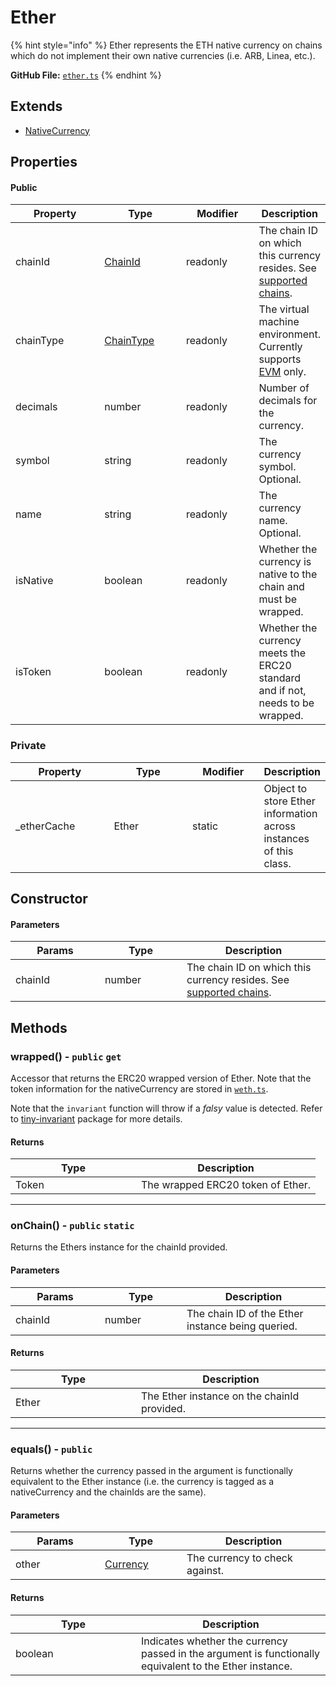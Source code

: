 # Ether

{% hint style="info" %}
Ether represents the ETH native currency on chains which do not implement their own native currencies (i.e. ARB, Linea, etc.).



**GitHub File:** [`ether.ts`](https://github.com/KyberNetwork/ks-sdk-core/blob/main/src/entities/ether.ts)
{% endhint %}

## Extends

* [NativeCurrency](nativecurrency.md)

## Properties

#### Public

<table><thead><tr><th width="127">Property</th><th width="115">Type</th><th width="101">Modifier</th><th>Description</th></tr></thead><tbody><tr><td>chainId</td><td><a href="https://github.com/KyberNetwork/ks-sdk-core/blob/c265d1b09784660bb9aca6f0d080aace334c0ac4/src/entities/chain.ts#L1">ChainId</a></td><td>readonly</td><td>The chain ID on which this currency resides. See <a href="../../../getting-started/supported-exchanges-and-networks.md">supported chains</a>.</td></tr><tr><td>chainType</td><td><a href="https://github.com/KyberNetwork/ks-sdk-core/blob/c265d1b09784660bb9aca6f0d080aace334c0ac4/src/entities/chain.ts#L29">ChainType</a></td><td>readonly</td><td>The virtual machine environment. Currently supports <a href="https://ethereum.org/en/developers/docs/evm/">EVM</a> only.</td></tr><tr><td>decimals</td><td>number</td><td>readonly</td><td>Number of decimals for the currency.</td></tr><tr><td>symbol</td><td>string</td><td>readonly</td><td>The currency symbol. Optional.</td></tr><tr><td>name</td><td>string</td><td>readonly</td><td>The currency name. Optional.</td></tr><tr><td>isNative</td><td>boolean</td><td>readonly</td><td>Whether the currency is native to the chain and must be wrapped.</td></tr><tr><td>isToken</td><td>boolean</td><td>readonly</td><td>Whether the currency meets the ERC20 standard and if not, needs to be wrapped.</td></tr></tbody></table>

### Private

<table><thead><tr><th width="145">Property</th><th width="115">Type</th><th width="101">Modifier</th><th>Description</th></tr></thead><tbody><tr><td>_etherCache</td><td>Ether</td><td>static</td><td>Object to store Ether information across instances of this class.</td></tr></tbody></table>

## Constructor

#### Parameters

<table><thead><tr><th width="127">Params</th><th width="115">Type</th><th>Description</th></tr></thead><tbody><tr><td>chainId</td><td>number</td><td>The chain ID on which this currency resides. See <a href="../../../getting-started/supported-exchanges-and-networks.md">supported chains</a>.</td></tr></tbody></table>

## Methods

### wrapped() - `public` `get`

Accessor that returns the ERC20 wrapped version of Ether. Note that the token information for the nativeCurrency are stored in [`weth.ts`](https://github.com/KyberNetwork/ks-sdk-core/blob/main/src/entities/weth.ts).

Note that the `invariant` function will throw if a _falsy_ value is detected. Refer to [tiny-invariant](https://www.npmjs.com/package/tiny-invariant) package for more details.

#### Returns

<table><thead><tr><th width="185">Type</th><th>Description</th></tr></thead><tbody><tr><td>Token</td><td>The wrapped ERC20 token of Ether.</td></tr></tbody></table>

***

### onChain() - `public` `static`

Returns the Ethers instance for the chainId provided.

#### Parameters

<table><thead><tr><th width="127">Params</th><th width="115">Type</th><th>Description</th></tr></thead><tbody><tr><td>chainId</td><td>number</td><td>The chain ID of the Ether instance being queried.</td></tr></tbody></table>

#### Returns

<table><thead><tr><th width="185">Type</th><th>Description</th></tr></thead><tbody><tr><td>Ether</td><td>The Ether instance on the chainId provided.</td></tr></tbody></table>

***

### equals() - `public`

Returns whether the currency passed in the argument is functionally equivalent to the Ether instance (i.e. the currency is tagged as a nativeCurrency and the chainIds are the same).

#### Parameters

<table><thead><tr><th width="127">Params</th><th width="115">Type</th><th>Description</th></tr></thead><tbody><tr><td>other</td><td><a href="https://github.com/KyberNetwork/ks-sdk-core/blob/c265d1b09784660bb9aca6f0d080aace334c0ac4/src/entities/currency.ts#L4">Currency</a></td><td>The currency to check against.</td></tr></tbody></table>

#### Returns

<table><thead><tr><th width="185">Type</th><th>Description</th></tr></thead><tbody><tr><td>boolean</td><td>Indicates whether the currency passed in the argument is functionally equivalent to the Ether instance.</td></tr></tbody></table>

